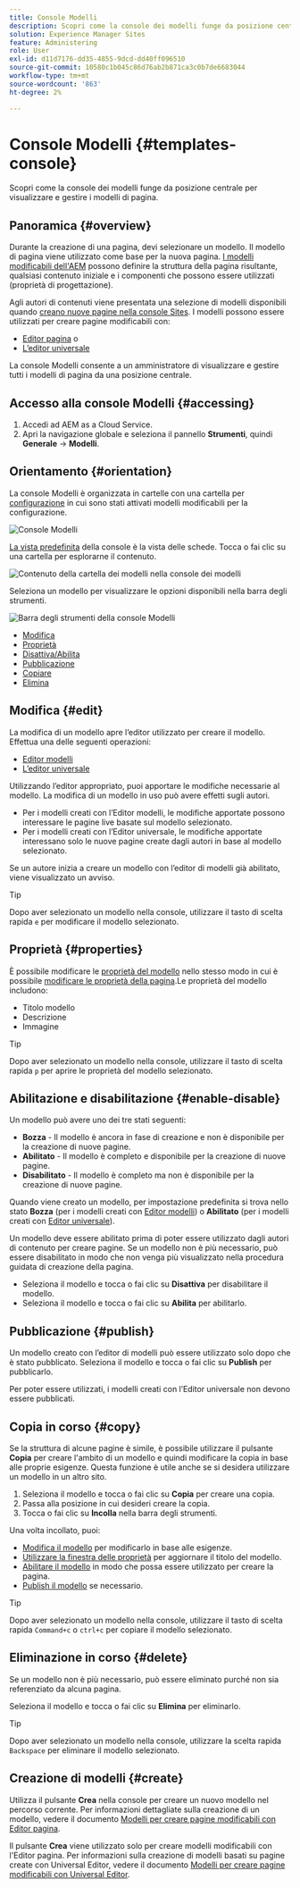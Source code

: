 ```yaml
---
title: Console Modelli
description: Scopri come la console dei modelli funge da posizione centrale per visualizzare e gestire i modelli di pagina.
solution: Experience Manager Sites
feature: Administering
role: User
exl-id: d11d7176-dd35-4855-9dcd-dd40ff096510
source-git-commit: 10580c1b045c86d76ab2b871ca3c0b7de6683044
workflow-type: tm+mt
source-wordcount: '863'
ht-degree: 2%

---
```


# Console Modelli {#templates-console}

Scopri come la console dei modelli funge da posizione centrale per visualizzare e gestire i modelli di pagina.

## Panoramica {#overview}

Durante la creazione di una pagina, devi selezionare un modello. Il modello di pagina viene utilizzato come base per la nuova pagina. [I modelli modificabili dell&#39;AEM](/help/implementing/developing/components/templates.md) possono definire la struttura della pagina risultante, qualsiasi contenuto iniziale e i componenti che possono essere utilizzati (proprietà di progettazione).

Agli autori di contenuti viene presentata una selezione di modelli disponibili quando [creano nuove pagine nella console Sites](/help/sites-cloud/authoring/sites-console/creating-pages.md). I modelli possono essere utilizzati per creare pagine modificabili con:

* [Editor pagina](/help/sites-cloud/authoring/page-editor/templates.md) o
* [L’editor universale](/help/sites-cloud/authoring/universal-editor/templates.md)

La console Modelli consente a un amministratore di visualizzare e gestire tutti i modelli di pagina da una posizione centrale.

## Accesso alla console Modelli {#accessing}

1. Accedi ad AEM as a Cloud Service.
1. Apri la navigazione globale e seleziona il pannello **Strumenti**, quindi **Generale** -> **Modelli**.

## Orientamento {#orientation}

La console Modelli è organizzata in cartelle con una cartella per [configurazione](/help/implementing/developing/introduction/configurations.md) in cui sono stati attivati modelli modificabili per la configurazione.

![Console Modelli](assets/templates-console/templates-console.png)

[La vista predefinita](/help/sites-cloud/authoring/quick-start.md) della console è la vista delle schede. Tocca o fai clic su una cartella per esplorarne il contenuto.

![Contenuto della cartella dei modelli nella console dei modelli](assets/templates-console/templates-console-templates.png)

Seleziona un modello per visualizzare le opzioni disponibili nella barra degli strumenti.

![Barra degli strumenti della console Modelli](assets/templates-console/templates-console-toolbar.png)

* [Modifica](#edit-edit)
* [Proprietà](#properties)
* [Disattiva/Abilita](#enable-disable)
* [Pubblicazione](#publish)
* [Copiare](#copy)
* [Elimina](#delete)

## Modifica {#edit}

La modifica di un modello apre l’editor utilizzato per creare il modello. Effettua una delle seguenti operazioni:

* [Editor modelli](/help/sites-cloud/authoring/page-editor/templates.md)
* [L’editor universale](/help/sites-cloud/authoring/universal-editor/templates.md)

Utilizzando l’editor appropriato, puoi apportare le modifiche necessarie al modello. La modifica di un modello in uso può avere effetti sugli autori.

* Per i modelli creati con l’Editor modelli, le modifiche apportate possono interessare le pagine live basate sul modello selezionato.
* Per i modelli creati con l’Editor universale, le modifiche apportate interessano solo le nuove pagine create dagli autori in base al modello selezionato.

Se un autore inizia a creare un modello con l’editor di modelli già abilitato, viene visualizzato un avviso.

>[!TIP]
>
>Dopo aver selezionato un modello nella console, utilizzare il tasto di scelta rapida `e` per modificare il modello selezionato.

## Proprietà {#properties}

È possibile modificare le [proprietà del modello](/help/sites-cloud/authoring/page-editor/templates.md) nello stesso modo in cui è possibile [modificare le proprietà della pagina](/help/sites-cloud/authoring/sites-console/page-properties.md).Le proprietà del modello includono:

* Titolo modello
* Descrizione
* Immagine

>[!TIP]
>
>Dopo aver selezionato un modello nella console, utilizzare il tasto di scelta rapida `p` per aprire le proprietà del modello selezionato.

## Abilitazione e disabilitazione {#enable-disable}

Un modello può avere uno dei tre stati seguenti:

* **Bozza** - Il modello è ancora in fase di creazione e non è disponibile per la creazione di nuove pagine.
* **Abilitato** - Il modello è completo e disponibile per la creazione di nuove pagine.
* **Disabilitato** - Il modello è completo ma non è disponibile per la creazione di nuove pagine.

Quando viene creato un modello, per impostazione predefinita si trova nello stato **Bozza** (per i modelli creati con [Editor modelli](/help/sites-cloud/authoring/page-editor/templates.md)) o **Abilitato** (per i modelli creati con [Editor universale](/help/sites-cloud/authoring/universal-editor/templates.md)).

Un modello deve essere abilitato prima di poter essere utilizzato dagli autori di contenuto per creare pagine. Se un modello non è più necessario, può essere disabilitato in modo che non venga più visualizzato nella procedura guidata di creazione della pagina.

* Seleziona il modello e tocca o fai clic su **Disattiva** per disabilitare il modello.
* Seleziona il modello e tocca o fai clic su **Abilita** per abilitarlo.

## Pubblicazione {#publish}

Un modello creato con l’editor di modelli può essere utilizzato solo dopo che è stato pubblicato. Seleziona il modello e tocca o fai clic su **Publish** per pubblicarlo.

Per poter essere utilizzati, i modelli creati con l’Editor universale non devono essere pubblicati.

## Copia in corso {#copy}

Se la struttura di alcune pagine è simile, è possibile utilizzare il pulsante **Copia** per creare l&#39;ambito di un modello e quindi modificare la copia in base alle proprie esigenze. Questa funzione è utile anche se si desidera utilizzare un modello in un altro sito.

1. Seleziona il modello e tocca o fai clic su **Copia** per creare una copia.
1. Passa alla posizione in cui desideri creare la copia.
1. Tocca o fai clic su **Incolla** nella barra degli strumenti.

Una volta incollato, puoi:

* [Modifica il modello](#edit) per modificarlo in base alle esigenze.
* [Utilizzare la finestra delle proprietà](#properties) per aggiornare il titolo del modello.
* [Abilitare il modello](#enable-disable) in modo che possa essere utilizzato per creare la pagina.
* [Publish il modello](#publish) se necessario.

>[!TIP]
>
>Dopo aver selezionato un modello nella console, utilizzare il tasto di scelta rapida `Command+c` o `ctrl+c` per copiare il modello selezionato.

## Eliminazione in corso {#delete}

Se un modello non è più necessario, può essere eliminato purché non sia referenziato da alcuna pagina.

Seleziona il modello e tocca o fai clic su **Elimina** per eliminarlo.

>[!TIP]
>
>Dopo aver selezionato un modello nella console, utilizzare la scelta rapida `Backspace` per eliminare il modello selezionato.

## Creazione di modelli {#create}

Utilizza il pulsante **Crea** nella console per creare un nuovo modello nel percorso corrente. Per informazioni dettagliate sulla creazione di un modello, vedere il documento [Modelli per creare pagine modificabili con Editor pagina](/help/sites-cloud/authoring/page-editor/templates.md).

Il pulsante **Crea** viene utilizzato solo per creare modelli modificabili con l&#39;Editor pagina. Per informazioni sulla creazione di modelli basati su pagine create con Universal Editor, vedere il documento [Modelli per creare pagine modificabili con Universal Editor](/help/sites-cloud/authoring/universal-editor/templates.md).
